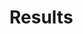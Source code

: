 # Results

<!--
* Consent dialog types and frameworks
* Violations
* Effect of user choices
    * Transmitted data
        * Indicators
        * Adapters
    * Tracking companies
* Privacy labels
* Validation
-->
